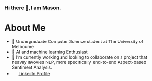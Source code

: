 ### Hi there 👋, I am Mason.

# About Me

- 🌱 Undergraduate Computer Science student at The University of Melbourne
- 💎 AI and machine learning Enthusiast
- 🔭 I’m currently working and looking to collaborate on a project that heavily invovles NLP, more specifically, end-to-end Aspect-based Sentiment Analysis.
- <img src="https://camo.githubusercontent.com/10d3f5c685e3583d3200ba7e1e473171a1a765386685e3c98cf98633800a48d0/68747470733a2f2f62656c6f736572766963652e66696c65732e776f726470726573732e636f6d2f323031362f30332f686572726d616e732d6c696e6b6564696e2d6c6f676f2d353030783530302e706e67" width="17" height="17"> [LinkedIn Profile](https://www.linkedin.com/in/zhehong-zhang-1b59291a8/)

<!--
**Meatssauce/Meatssauce** is a ✨ _special_ ✨ repository because its `README.md` (this file) appears on your GitHub profile.

Here are some ideas to get you started:

- 🔭 I’m currently working on ...
- 🌱 I’m currently learning ...
- 👯 I’m looking to collaborate on ...
- 🤔 I’m looking for help with ...
- 💬 Ask me about ...
- 📫 How to reach me: ...
- 😄 Pronouns: ...
- ⚡ Fun fact: ...
-->
